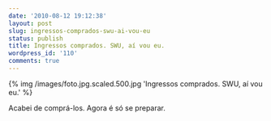 ```yaml
---
date: '2010-08-12 19:12:38'
layout: post
slug: ingressos-comprados-swu-ai-vou-eu
status: publish
title: Ingressos comprados. SWU, aí vou eu.
wordpress_id: '110'
comments: true
---
```


{% img /images/foto.jpg.scaled.500.jpg 'Ingressos comprados. SWU, aí vou eu.' %}

Acabei de comprá-los. Agora é só se preparar.
